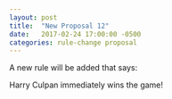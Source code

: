 ```yaml
---
layout: post
title:  "New Proposal 12"
date:   2017-02-24 17:00:00 -0500
categories: rule-change proposal
---
```

A new rule will be added that says:

Harry Culpan immediately wins the game!
